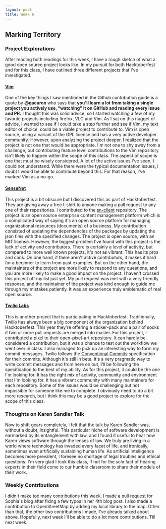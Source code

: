 ```yaml
---
layout: post
title: Week 6 
---
```

## Marking Territory

### Project Explorations

After reading both readings for this week, I have a rough sketch of what a good open source project looks like. In my pursuit for both Hacktoberfest and for this class, I have outlined three different projects that I've investigated. 

#### [Vim](https://github.com/vim/vim) 

One of the key things I saw mentioned in the Github contribution guide is a quote by **@gaearon** who says that __you’ll learn a lot from taking a single project you actively use, “watching” it on GitHub and reading every issue and PR.__ I thought this was solid advice, so I started watching a few of my favorite projects including firefox, VLC and Vim. As I sat on this nugget of advice, I wanted to see if I could take a step further and see if Vim, my text editor of choice, could be a viable project to contribute to. Vim is open source, using a variant of the GPL license and has a very active developer community. However, upon analyzing the project deeper, I realized that the project is not one that would be appropriate. I'm not one to shy away from a challenge, but contributing feature level contributions to the Vim repository isn't likely to happen within the scope of this class. The aspect of scope is one that must be wisely considered. A lot of the active issues I've seen, I could not understand. While there were the typical documentation issues, I doubt I would be able to contribute beyond this. For that reason, I've marked Vim as a no-go. 
#### [SenseNet](https://github.com/SenseNet)

This project is a bit obscure but I discovered this as part of Hacktoberfest. They are giving away a free t-shirt to anyone making a pull request to any one of their repositories. I contributed to the [sn-client](https://github.com/SenseNet/sn-client) repository. The project is an open source enterprise content management platform which is a complicated way of saying it's an open source platform for managing organizational resources (documents) of a business. My contribution consisted of updating the dependencies of the packages by updating the json files with the specified changes. The project is open source, with an MIT license. However, the biggest problem I've found with this project is the lack of activity and contributors. There is certainly a level of activity, but compared to more well known projects, it's not as vibrant. This has its pros and cons. On one hand, if there aren't active contributors, it makes it hard for a beginner to learn from past examples. But on the other hand, the maintainers of the project are more likely to respond to any questions, and you are more likely to make a good impact on the project. I haven't crossed this project off my list just yet. My pull request was met with a very friendly response, and the maintainer of the project was kind enough to guide me through my mistakes patiently. It was an experience truly emblematic of real open source. 

#### [Twilio Labs](https://github.com/twilio-labs)

This is another project that is participating in Hacktoberfest. Traditionally, Twilio has always been a big component of the organization behind Hacktoberfest. This year they're offering a sticker-pack and a pair of socks if two or more pull requests are merged into master. For this project, I contributed a pixel to their open-pixel-art [repository](https://github.com/twilio-labs/open-pixel-art). It can hardly be considered a contribution, but it was a chance to test out the workflow we went over in class. I also managed to pick up an interesting way to form my commit messages. Twilio follows the [Conventional Commits](https://www.conventionalcommits.org/en/v1.0.0-beta.4/) specification for their commits. Although it's still in beta, it's a very pragmatic way to write commit messages and from here on out, I'll be following the specification to the best of my ability. As for this project, it could be the one I'm looking for. It has the right mix of activity, community and environment that I'm looking for. It has a vibrant community with many maintainers for each repository. Some of the issues would be challenging but not impossible for someone like me to complete. I obviously need to do a bit more research, but I think this may be a good project to explore for the scope of this class.  

### Thoughts on Karen Sandler Talk
Now to shift gears completely, I felt that the talk by Karen Sandler was, without a doubt, insightful. This particular niche of software development is earmarked by its entanglement with law, and I found it useful to hear how Karen views software through the lenses of law. We truly are living in a world where technology has invaded every facet of life, and ironically, sometimes even artificially sustaining human life. As artificial intelligence becomes more prevalent, I foresee no shortage of legal troubles and ethical questions. I'm very glad I took this class, if not for the sole fact of hearing experts in their field come to our humble classroom to share their models of their work. 

### Weekly Contributions 

I didn't make too many contributions this week. I made a pull request for Sophia's blog after fixing a few typos in her 4th blog post. I also made a contribution to OpenStreetMap by adding my local library to the map. Other than that, the other two contributions I made, I've already talked about above. Hopefully, next week I'll be able to do a lot more contributions. Till next week.
